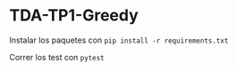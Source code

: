 # TDA-TP1-Greedy

Instalar los paquetes con ```pip install -r requirements.txt``` 

Correr los test con ```pytest``` 
